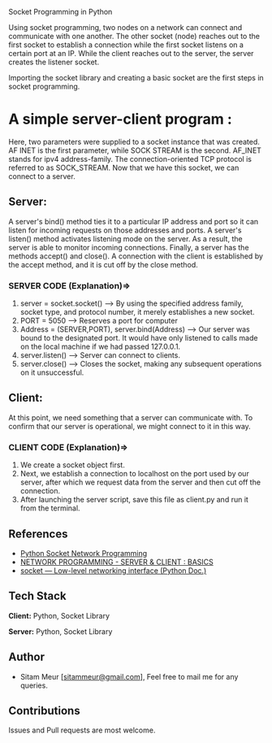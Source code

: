  Socket Programming in Python

Using socket programming, two nodes on a network can connect and communicate with one another. The other socket (node) reaches out to the first socket to establish a connection while the first socket listens on a certain port at an IP. While the client reaches out to the server, the server creates the listener socket.

Importing the socket library and creating a basic socket are the first steps in socket programming.

# A simple server-client program : 

Here, two parameters were supplied to a socket instance that was created. AF INET is the first parameter, while SOCK STREAM is the second. AF_INET stands for ipv4 address-family. The connection-oriented TCP protocol is referred to as SOCK_STREAM.
Now that we have this socket, we can connect to a server.

## Server:

A server's bind() method ties it to a particular IP address and port so it can listen for incoming requests on those addresses and ports. A server's listen() method activates listening mode on the server. As a result, the server is able to monitor incoming connections. Finally, a server has the methods accept() and close(). A connection with the client is established by the accept method, and it is cut off by the close method.

### SERVER CODE (Explanation)=> 

1. server = socket.socket() --> By using the specified address family, socket type, and protocol number, it merely establishes a new socket. 
2. PORT = 5050 --> Reserves a port for computer
3. Address = (SERVER,PORT), server.bind(Address) --> Our server was bound to the designated port. It would have only listened to calls made on the local machine if we had passed 127.0.0.1.
4. server.listen() --> Server can connect to clients. 
5. server.close() --> Closes the socket, making any subsequent operations on it unsuccessful.

## Client: 
At this point, we need something that a server can communicate with. To confirm that our server is operational, we might connect to it in this way.

### CLIENT CODE (Explanation)=> 
1. We create a socket object first.
2. Next, we establish a connection to localhost on the port used by our server, after which we request data from the server and then cut off the connection.
3. After launching the server script, save this file as client.py and run it from the terminal.

## References 

 - [Python Socket Network Programming](https://yasoob.me/2013/08/06/python-socket-network-programming/)
 - [NETWORK PROGRAMMING - SERVER & CLIENT : BASICS](https://www.bogotobogo.com/python/python_network_programming_server_client.php)
 - [socket — Low-level networking interface (Python Doc.)](https://docs.python.org/3/library/socket.html)

## Tech Stack

**Client:** Python, Socket Library

**Server:** Python, Socket Library


## Author
- Sitam Meur
 [sitammeur@gmail.com], 
 Feel free to mail me for any queries. 

## Contributions 
  
  Issues and Pull requests are most welcome. 
